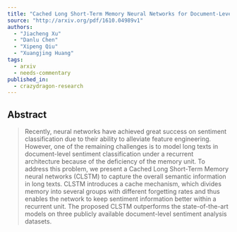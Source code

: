 ```yaml
---
title: "Cached Long Short-Term Memory Neural Networks for Document-Level   Sentiment Classification"
source: "http://arxiv.org/pdf/1610.04989v1"
authors:
  - "Jiacheng Xu"
  - "Danlu Chen"
  - "Xipeng Qiu"
  - "Xuangjing Huang"
tags:
  - arxiv
  - needs-commentary
published_in:
  - crazydragon-research
---
```

## Abstract
>   Recently, neural networks have achieved great success on sentiment
> classification due to their ability to alleviate feature engineering. However,
> one of the remaining challenges is to model long texts in document-level
> sentiment classification under a recurrent architecture because of the
> deficiency of the memory unit. To address this problem, we present a Cached
> Long Short-Term Memory neural networks (CLSTM) to capture the overall semantic
> information in long texts. CLSTM introduces a cache mechanism, which divides
> memory into several groups with different forgetting rates and thus enables the
> network to keep sentiment information better within a recurrent unit. The
> proposed CLSTM outperforms the state-of-the-art models on three publicly
> available document-level sentiment analysis datasets.
>
